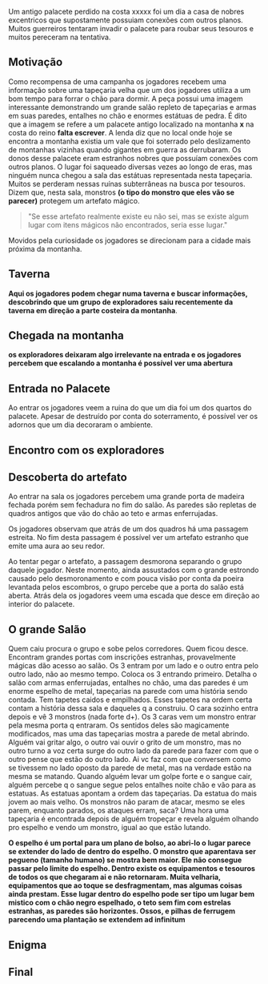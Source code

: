 Um antigo palacete perdido na costa xxxxx foi um dia a casa de nobres excentricos que supostamente possuiam conexões com outros planos. Muitos guerreiros tentaram invadir o palacete para roubar seus tesouros e muitos pereceram na tentativa.

Motivação
---
Como recompensa de uma campanha os jogadores recebem uma informação sobre uma tapeçaria velha que um dos jogadores utiliza a um bom tempo para forrar o chão para dormir.  A peça possui uma imagem interessante demonstrando um grande salão repleto de tapeçarias e armas em suas paredes, entalhes no chão e enormes estátuas de pedra.
É dito que a imagem se refere a um palacete antigo localizado na montanha **x** na costa do reino **falta escrever**. A lenda diz que no local onde hoje se encontra a montanha existia um vale que foi soterrado pelo deslizamento de montanhas vizinhas quando gigantes em guerra as derrubaram.
Os donos desse palacete eram estranhos nobres que possuíam conexões com outros planos. O lugar foi saqueado diversas vezes ao longo de eras, mas ninguém nunca chegou a sala das estátuas representada nesta tapeçaria.
Muitos se perderam nessas ruínas subterrâneas na busca por tesouros. 
Dizem que, nesta sala, monstros **(o tipo do monstro que eles vão se parecer)**  protegem um artefato mágico. 

>"Se esse artefato realmente existe eu não sei, mas se existe algum lugar com itens mágicos não encontrados, seria esse lugar."

Movidos pela curiosidade os jogadores se direcionam para a cidade mais próxima da montanha.


Taverna
---
**Aqui os jogadores podem chegar numa taverna e buscar informações, descobrindo que um grupo de exploradores saiu recentemente da taverna em direção a parte costeira da montanha**.

Chegada na montanha
---
**os exploradores deixaram algo irrelevante na entrada e os jogadores percebem que escalando a montanha é possível ver uma abertura**

Entrada no Palacete
---
Ao entrar os jogadores veem a ruina do que um dia foi um dos quartos do palacete. Apesar de destruído por conta do soterramento, é possível ver os adornos que um dia decoraram o ambiente.

Encontro com os exploradores
---


Descoberta do artefato
---
Ao entrar na sala os jogadores percebem uma grande porta de madeira fechada porém sem fechadura no fim do salão. As paredes são repletas de quadros antigos que vão do chão ao teto e armas enferrujadas.

Os jogadores observam que atrás de um dos quadros há uma passagem estreita. No fim desta passagem é possível ver um artefato estranho que emite uma aura ao seu redor.

Ao tentar pegar o artefato, a passagem desmorona separando o grupo daquele jogador. Neste momento, ainda assustados com o grande estrondo causado pelo desmoronamento e com pouca visão por conta da poeira levantada pelos escombros, o grupo percebe que a porta do salão está aberta. Atrás dela os jogadores veem uma escada que desce em direção ao interior do palacete.

O grande Salão
---



Quem caiu procura o grupo e sobe pelos corredores. Quem ficou desce. Encontram grandes portas com inscrições estranhas, provavelmente mágicas dão acesso ao salão. Os 3 entram por um lado e o outro entra pelo outro lado, não ao mesmo tempo. Coloca os 3 entrando primeiro. Detalha o salão com armas enferrujadas, entalhes no chão, uma das paredes é um enorme espelho de metal, tapeçarias na parede com uma história sendo contada. Tem tapetes caidos e empilhados. Esses tapetes na ordem certa contam a história dessa sala e daqueles q a construiu. O cara sozinho entra depois e vê 3 monstros (nada forte d+). Os 3 caras vem um monstro entrar pela mesma porta q entraram. Os sentidos deles são magicamente modificados, mas uma das tapeçarias mostra a parede de metal abrindo. Alguém vai gritar algo, o outro vai ouvir o grito de um monstro, mas no outro turno a voz certa surge do outro lado da parede para fazer com que o outro pense que estão do outro lado. Ai vc faz com que conversem como se tivessem no lado oposto da parede de metal, mas na verdade estão na mesma se matando. Quando alguém levar um golpe forte e o sangue cair, alguém percebe q o sangue segue pelos entalhes noite chão e vão para as estatuas. As estatuas apontam a ordem das tapeçarias. Da estatua do mais jovem ao mais velho. Os monstros não param de atacar, mesmo se eles parem, enquanto parados, os ataques erram, saca? Uma hora uma tapeçaria é encontrada depois de alguém tropeçar e revela alguém olhando pro espelho e vendo um monstro, igual ao que estão lutando.

**O espelho é um portal para um plano de bolso, ao abri-lo o lugar parece se extender do lado de dentro do espelho. O monstro que aparentava ser pegueno (tamanho humano) se mostra bem maior. Ele não consegue passar pelo limite do espelho. Dentro existe os equipamentos e tesouros de todos os que chegaram ai e não retornaram. Muita velharia, equipamentos que ao toque se desfragmentam, mas algumas coisas ainda prestam.
Esse lugar dentro do espelho pode ser tipo um lugar bem mistico com o chão negro espelhado, o teto sem fim com estrelas estranhas, as paredes são horizontes. Ossos, e pilhas de ferrugem parecendo uma plantação se extendem ad infinitum**


Enigma
---

Final
---






<!--stackedit_data:
eyJoaXN0b3J5IjpbLTg4NjkzNzI2MCw1NzUxMTE3NTAsNzg4OD
I4NjIxLDE5OTQ4NDg0MThdfQ==
-->